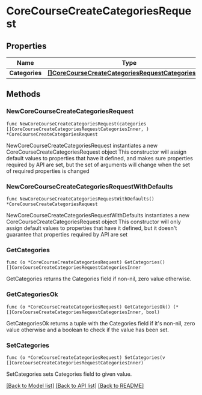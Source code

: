 # CoreCourseCreateCategoriesRequest

## Properties

Name | Type | Description | Notes
------------ | ------------- | ------------- | -------------
**Categories** | [**[]CoreCourseCreateCategoriesRequestCategoriesInner**](CoreCourseCreateCategoriesRequestCategoriesInner.md) |  | 

## Methods

### NewCoreCourseCreateCategoriesRequest

`func NewCoreCourseCreateCategoriesRequest(categories []CoreCourseCreateCategoriesRequestCategoriesInner, ) *CoreCourseCreateCategoriesRequest`

NewCoreCourseCreateCategoriesRequest instantiates a new CoreCourseCreateCategoriesRequest object
This constructor will assign default values to properties that have it defined,
and makes sure properties required by API are set, but the set of arguments
will change when the set of required properties is changed

### NewCoreCourseCreateCategoriesRequestWithDefaults

`func NewCoreCourseCreateCategoriesRequestWithDefaults() *CoreCourseCreateCategoriesRequest`

NewCoreCourseCreateCategoriesRequestWithDefaults instantiates a new CoreCourseCreateCategoriesRequest object
This constructor will only assign default values to properties that have it defined,
but it doesn't guarantee that properties required by API are set

### GetCategories

`func (o *CoreCourseCreateCategoriesRequest) GetCategories() []CoreCourseCreateCategoriesRequestCategoriesInner`

GetCategories returns the Categories field if non-nil, zero value otherwise.

### GetCategoriesOk

`func (o *CoreCourseCreateCategoriesRequest) GetCategoriesOk() (*[]CoreCourseCreateCategoriesRequestCategoriesInner, bool)`

GetCategoriesOk returns a tuple with the Categories field if it's non-nil, zero value otherwise
and a boolean to check if the value has been set.

### SetCategories

`func (o *CoreCourseCreateCategoriesRequest) SetCategories(v []CoreCourseCreateCategoriesRequestCategoriesInner)`

SetCategories sets Categories field to given value.



[[Back to Model list]](../README.md#documentation-for-models) [[Back to API list]](../README.md#documentation-for-api-endpoints) [[Back to README]](../README.md)


